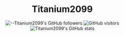 # <div align="center">Titanium2099</div>
<div align=center>
  
![--Titanium2099's GitHub followers](https://img.shields.io/github/followers/Titanium2099?color=00bbbb&style=for-the-badge&logo=github&logoColor=fff) 
![GitHub visitors](https://visitor-badge-reloaded.herokuapp.com/badge?page_id=Titanium2099.visitor.badge.reloaded&color=00bbbb&style=for-the-badge&logo=github)
  <br>
![Titanium2099's GitHub stats](https://github-readme-stats.vercel.app/api?username=Titanium2099)
</div>

